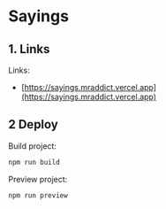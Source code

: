 # Sayings

## 1. Links

Links:

- [https://sayings.mraddict.vercel.app](https://sayings.mraddict.vercel.app)

## 2 Deploy

Build project:

```bash
npm run build
```

Preview project:

```bash
npm run preview
```
